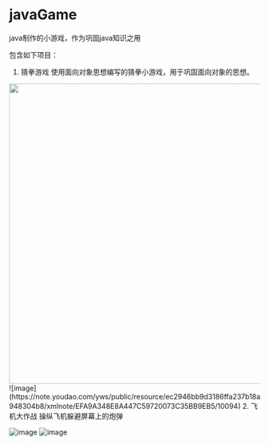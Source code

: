 # javaGame
java制作的小游戏，作为巩固java知识之用

包含如下项目：
1. 猜拳游戏
使用面向对象思想编写的猜拳小游戏，用于巩固面向对象的思想。

<img src="https://note.youdao.com/yws/public/resource/ec2946bb9d3186ffa237b18a948304b8/xmlnote/0CB1A6850A204B30A6FFFB01E7F4F8CA/10097" width="600" alt="">
![image](https://note.youdao.com/yws/public/resource/ec2946bb9d3186ffa237b18a948304b8/xmlnote/EFA9A348E8A447C59720073C35BB9EB5/10094)
2. 飞机大作战
操纵飞机躲避屏幕上的炮弹

![image](https://note.youdao.com/yws/public/resource/ec2946bb9d3186ffa237b18a948304b8/xmlnote/4286EA3718084F95B6E5723153CFB4AB/10088)
![image](https://note.youdao.com/yws/public/resource/ec2946bb9d3186ffa237b18a948304b8/xmlnote/B210E60AB56C4ECDAFD0A0FC24132F14/10091)
